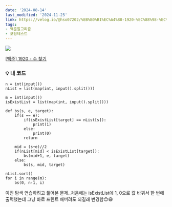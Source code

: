```yaml
---
date: '2024-08-14'
last_modified: '2024-11-25'
link: https://velog.io/@hso07202/%EB%B0%B1%EC%A4%80-1920-%EC%88%98-%EC%B0%BE%EA%B8%B0
tags:
- 백준알고리즘
- 코딩테스트
---
```


![](https://velog.velcdn.com/images/hso07202/post/1f29dd79-084b-432e-bc8c-388b39603902/image.png)

[[백준] 1920 - 수 찾기](https://www.acmicpc.net/problem/1920)

### 💡 내 코드
    
    
    n = int(input())
    nList = list(map(int, input().split()))
    
    m = int(input())
    isExistList = list(map(int, input().split()))
    
    def bs(s, e, target):
        if(s == e):
            if(isExistList[target] == nList[s]):
                print(1)
            else:
                print(0)
            return
    
        mid = (s+e)//2
        if(nList[mid] < isExistList[target]):
            bs(mid+1, e, target)
        else:
            bs(s, mid, target)
    
    nList.sort()
    for i in range(m):
        bs(0, n-1, i)

이진 탐색 연습하려고 풀어본 문제..처음에는 isExistList에 1, 0으로 값 바꿔서 한 번에 출력했는데 그냥 바로 프린트 해버려도 되길래 변경함😌😃